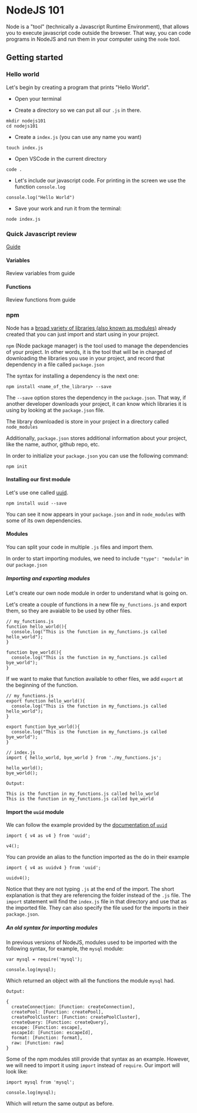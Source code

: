 # NodeJS 101

Node is a "tool" (technically a Javascript Runtime Environment), that allows you to execute javascript code outside the browser. That way, you can code programs in NodeJS and run them in your computer using the `node` tool.

## Getting started

### Hello world

Let's begin by creating a program that prints "Hello World".

- Open your terminal

- Create a directory so we can put all our `.js` in there.

```
mkdir nodejs101
cd nodejs101
```

- Create a `index.js` (you can use any name you want)

`touch index.js`

- Open VSCode in the current directory

```
code .
```

- Let's include our javascript code. For printing in the screen we use the function `console.log`

`console.log("Hello World")`

- Save your work and run it from the terminal:

`node index.js`

### Quick Javascript review

[Guide](https://hsablonniere.github.io/markleft/prezas/javascript-101.html#1.0)

#### Variables

Review variables from guide

#### Functions

Review functions from guide

### npm

Node has a [broad variety of libraries (also known as modules)](https://www.npmjs.com/) already created that you can just import and start using in your project. 

`npm` (Node package manager) is the tool used to manage the dependencies of your project. In other words, it is the tool that will be in charged of downloading the libraries you use in your project, and record that dependency in a file called `package.json`

The syntax for installing a dependency is the next one:

`npm install <name_of_the_library> --save`

The `--save` option stores the dependency in the `package.json`. That way, if another developer downloads your project, it can know which libraries it is using by looking at the `package.json` file.

The library downloaded is store in your project in a directory called `node_modules`

Additionally, `package.json` stores additional information about your project, like the name, author, github repo, etc.

In order to initialize your `package.json` you can use the following command:

`npm init`

#### Installing our first module

Let's use one called [uuid](https://www.npmjs.com/package/uuid).

`npm install uuid --save`

You can see it now appears in your `package.json` and in `node_modules` with some of its own dependencies.

#### Modules

You can split your code in multiple `.js` files and import them.

In order to start importing modules, we need to include `"type": "module"` in our `package.json`

##### Importing and exporting modules

Let's create our own node module in order to understand what is going on.

Let's create a couple of functions in a new file `my_functions.js` and export them, so they are avaiable to be used by other files.

```
// my_functions.js
function hello_world(){
  console.log("This is the function in my_functions.js called hello_world");
}

function bye_world(){
  console.log("This is the function in my_functions.js called bye_world");
}
```

If we want to make that function available to other files, we add `export` at the beginning of the function.

```
// my_functions.js
export function hello_world(){
  console.log("This is the function in my_functions.js called hello_world");
}

export function bye_world(){
  console.log("This is the function in my_functions.js called bye_world");
}
```

```
// index.js
import { hello_world, bye_world } from './my_functions.js';

hello_world();
bye_world();
```

```
Output:

This is the function in my_functions.js called hello_world
This is the function in my_functions.js called bye_world
```

#### Import the `uuid` module

We can follow the example provided by the [documentation of `uuid`](https://www.npmjs.com/package/uuid)

```
import { v4 as v4 } from 'uuid';

v4();
```

You can provide an alias to the function imported as the do in their example

```
import { v4 as uuidv4 } from 'uuid';

uuidv4();
```

Notice that they are not typing `.js` at the end of the import. The short explanation is that they are referencing the folder instead of the `.js` file. The `import` statement will find the `index.js` file in that directory and use that as the imported file. They can also specify the file used for the imports in their `package.json`.

##### An old syntax for importing modules

In previous versions of NodeJS, modules used to be imported with the following syntax, for example, the `mysql` module:

```
var mysql = require('mysql');

console.log(mysql);
```

Which returned an object with all the functions the module `mysql` had.

```
Output:

{
  createConnection: [Function: createConnection],
  createPool: [Function: createPool],
  createPoolCluster: [Function: createPoolCluster],
  createQuery: [Function: createQuery],
  escape: [Function: escape],
  escapeId: [Function: escapeId],
  format: [Function: format],
  raw: [Function: raw]
}
```

Some of the npm modules still provide that syntax as an example. However, we will need to import it using `import` instead of `require`. Our import will look like:

```
import mysql from 'mysql';

console.log(mysql);
```

Which will return the same output as before.

